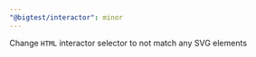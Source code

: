 ```yaml
---
"@bigtest/interactor": minor
---
```


Change `HTML` interactor selector to not match any SVG elements
